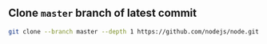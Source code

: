 ## Clone `master` branch of latest commit
```sh
git clone --branch master --depth 1 https://github.com/nodejs/node.git
```
